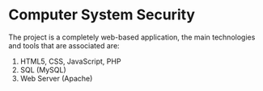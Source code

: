 # Computer System Security

The project is a completely web-based application, the main technologies and tools that are associated are:
	
1. HTML5, CSS, JavaScript, PHP
2. SQL (MySQL)
3. Web Server (Apache)
